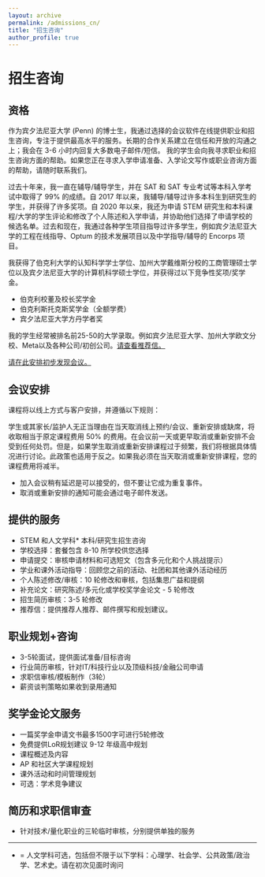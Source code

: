 ```yaml
---
layout: archive
permalink: /admissions_cn/
title: "招生咨询"
author_profile: true
---
```


# 招生咨询

## 资格 
作为宾夕法尼亚大学 (Penn) 的博士生，我通过选择的会议软件在线提供职业和招生咨询，专注于提供最高水平的服务。长期的合作关系建立在信任和开放的沟通之上；我会在 3-6 小时内回复大多数电子邮件/短信。
我的学生会向我寻求职业和招生咨询方面的帮助。如果您正在寻求入学申请准备、入学论文写作或职业咨询方面的帮助，请随时联系我们。

过去十年来，我一直在辅导/辅导学生，并在 SAT 和 SAT 专业考试等本科入学考试中取得了 99% 的成绩。自 2017 年以来，我辅导/辅导过许多本科生到研究生的学生，并获得了许多奖项。自 2020 年以来，我还为申请 STEM 研究生和本科课程/大学的学生评论和修改了个人陈述和入学申请，并协助他们选择了申请学校的候选名单。过去和现在，我通过各种学生项目指导过许多学生，例如宾夕法尼亚大学的工程在线指导、Optum 的技术发展项目以及中学指导/辅导的 Encorps 项目。

我获得了伯克利大学的认知科学学士学位、加州大学戴维斯分校的工商管理硕士学位以及宾夕法尼亚大学的计算机科学硕士学位，并获得过以下竞争性奖项/奖学金。
*	伯克利校董及校长奖学金
*	伯克利斯托克斯奖学金（全额学费）
*	宾夕法尼亚大学方丹学者奖
  
我的学生经常被排名前25-50的大学录取。例如宾夕法尼亚大学、加州大学欧文分校、Meta以及各种公司/初创公司。[请查看推荐信。](https://bryantduongconsulting.github.io/testimonials/)

[请在此安排初步发现会议。](https://calendly.com/bryanttduong/30min)




## 会议安排
课程将以线上方式与客户安排，并遵循以下规则：

学生或其家长/监护人无正当理由在当天取消线上预约/会议、重新安排或缺席，将收取相当于原定课程费用 50% 的费用。在会议前一天或更早取消或重新安排不会受到任何处罚。但是，如果学生取消或重新安排课程过于频繁，我们将根据具体情况进行讨论。此政策也适用于反之。如果我必须在当天取消或重新安排课程，您的课程费用将减半。

*	加入会议稍有延迟是可以接受的，但不要让它成为重复事件。
*	取消或重新安排的通知可能会通过电子邮件发送。

## 提供的服务
*	STEM 和人文学科* 本科/研究生招生咨询
*	学校选择：套餐包含 8-10 所学校供您选择
*	申请提交：审核申请材料和可选短文（包含多元化和个人挑战提示）
*	学业和课外活动指导：回顾您之前的活动、社团和其他课外活动经历
*	个人陈述修改/审核：10 轮修改和审核，包括集思广益和提纲
*	补充论文：研究陈述/多元化或学校奖学金论文 - 5 轮修改
*	招生简历审核：3-5 轮修改
*	推荐信：提供推荐人推荐、邮件撰写和规划建议。

## 职业规划+咨询
*	3-5轮面试，提供面试准备/目标咨询
*	行业简历审核，针对IT/科技行业以及顶级科技/金融公司申请
*	求职信审核/模板制作（3轮）
*	薪资谈判策略如果收到录用通知
  
## 奖学金论文服务
*	一篇奖学金申请文书最多1500字可进行5轮修改
*	免费提供LoR规划建议
9-12 年级高中规划
*	课程概述及内容
*	AP 和社区大学课程规划
*	课外活动和时间管理规划
*	可选：学术竞争建议
  
## 简历和求职信审查
*	针对技术/量化职业的三轮临时审核，分别提供单独的服务

--- 

* = 人文学科可选，包括但不限于以下学科：心理学、社会学、公共政策/政治学、艺术史。请在初次见面时询问


